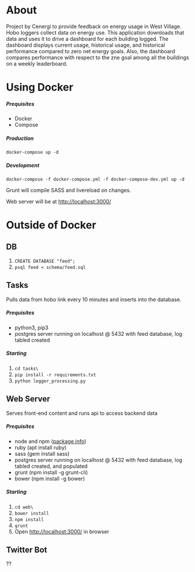 # About

Project by Cenergi to provide feedback on energy usage in West Village. Hobo loggers collect data on energy use. This application downloads that data and uses it to drive a dashboard for each building logged. The dashboard displays current usage, historical usage, and historical performance compared to zero net energy goals. Also, the dashboard compares performance with respect to the zne goal among all the buildings on a weekly leaderboard.

# Using Docker

##### Prequisites

 - Docker
 - Compose

##### Production
```
docker-compose up -d
```

##### Development
```
docker-compose -f docker-compose.yml -f docker-compose-dev.yml up -d
```

Grunt will compile SASS and livereload on changes.

Web server will be at [http://localhost:3000/](http://localhost:3000/)

# Outside of Docker

## DB

1. `CREATE DATABASE "feed";`
2. `psql feed < schema/feed.sql`

## Tasks

Pulls data from hobo link every 10 minutes and inserts into the database. 

##### Prequisites

 - python3, pip3
 - postgres server running on localhost @ 5432 with feed database, log tabled created

##### Starting

1. `cd tasks\`
2. `pip install -r requirements.txt`
3. `python logger_processing.py`

## Web Server

Serves front-end content and runs api to access backend data

##### Prequisites

 - node and npm ([package info](https://nodejs.org/en/download/package-manager/#debian-and-ubuntu-based-linux-distributions))
 - ruby (apt install ruby)
 - sass (gem install sass)
 - postgres server running on localhost @ 5432 with feed database, log tabled created, and populated
 - grunt (npm install -g grunt-cli)
 - bower (npm install -g bower)

##### Starting

1. `cd web\`
2. `bower install`
3. `npm install`
4. `grunt`
5. Open [http://localhost:3000/](http://localhost:3000/) in browser

## Twitter Bot

??
